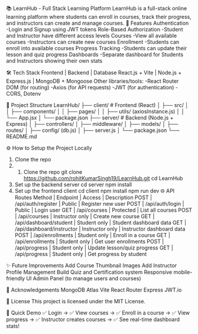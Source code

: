 📚 LearnHub - Full Stack Learning Platform
LearnHub is a full-stack online learning platform where students can enroll in courses, track their progress, and instructors can create and manage courses.
🚀 Features
Authentication
-Login and Signup using JWT tokens
Role-Based Authorization
 -Student and Instructor have different access levels
Courses
-View all available courses
-Instructors can create new courses
Enrollment
-Students can enroll into available courses
Progress Tracking
-Students can update their lesson and quiz progress
Dashboards
-Separate dashboard for Students and Instructors showing their own stats


🛠️ Tech Stack
Frontend | Backend | Database
React.js + Vite | Node.js + Express.js | MongoDB + Mongoose
Other libraries/tools:
-React Router DOM (for routing)
-Axios (for API requests)
-JWT (for authentication)
-CORS, Dotenv


📂 Project Structure
LearnHub/
├── client/           # Frontend (React)
│   ├── src/
│   │   ├── components/
│   │   ├── pages/
│   │   ├── utils/ (axiosInstance.js)
│   │   └── App.jsx
│   └── package.json
├── server/           # Backend (Node.js + Express)
│   ├── controllers/
│   ├── middleware/
│   ├── models/
│   ├── routes/
│   ├── config/ (db.js)
│   ├── server.js
│   └── package.json
└── README.md


⚙️ How to Setup the Project Locally
1. Clone the repo
2. 1. Clone the repo
   git clone https://github.com/rohitKumarSingh19/LearnHub.git
cd LearnHub
2. Set up the backend server
   cd server
npm install
3. Set up the frontend client
cd client
npm install
npm run dev
🌐 API Routes
Method | Endpoint | Access | Description
POST | /api/auth/register | Public | Register new user
POST | /api/auth/login | Public | Login user
GET | /api/courses | Protected | List all courses
POST | /api/courses | Instructor only | Create new course
GET | /api/dashboard/student | Student only | Student dashboard data
GET | /api/dashboard/instructor | Instructor only | Instructor dashboard data
POST | /api/enrollments | Student only | Enroll in a course
GET | /api/enrollments | Student only | Get user enrollments
POST | /api/progress | Student only | Update lesson/quiz progress
GET | /api/progress | Student only | Get progress by student

✨ Future Improvements
Add Course Thumbnail Images
Add Instructor Profile Management
Build Quiz and Certification system
Responsive mobile-friendly UI
Admin Panel (to manage users and courses)



🙏 Acknowledgements
MongoDB Atlas
Vite
React Router
Express
JWT.io

📜 License
This project is licensed under the MIT License.

📢 Quick Demo
✅ Login →
✅ View courses →
✅ Enroll in a course →
✅ View progress →
✅ Instructor creates courses →
✅ See real-time dashboard stats!

